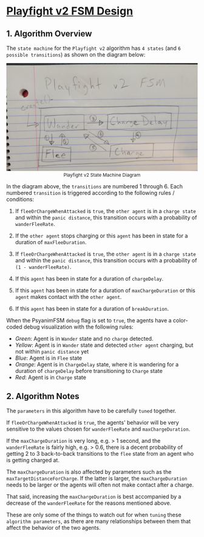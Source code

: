 # <ins>Playfight v2 FSM Design</ins>

## 1. Algorithm Overview

The `state machine` for the `Playfight v2` algorithm has `4 states` (and `6 possible transitions`) as shown on the diagram below:

<p align="center" style="font-size: 12px;">
    <img src="./imgs/playfight_v2_fsm.jpg"/>
    <br>Playfight v2 State Machine Diagram
</p>

In the diagram above, the `transitions` are numbered 1 through 6.  Each numbered `transition` is triggered according to the following rules / conditions:

1. If `fleeOrChargeWhenAttacked` is `true`, the `other agent` is in a `charge state` and within the `panic distance`, this transition occurs with a probability of `wanderFleeRate`.

2. If the `other agent` stops charging or this `agent` has been in state for a duration of `maxFleeDuration`.

3. If `fleeOrChargeWhenAttacked` is `true`, the `other agent` is in a `charge state` and within the `panic distance`, this transition occurs with a probability of `(1 - wanderFleeRate)`.

4. If this `agent` has been in state for a duration of `chargeDelay`.

5. If this `agent` has been in state for a duration of `maxChargeDuration` or this `agent` makes contact with the `other agent`.

6. If this `agent` has been in state for a duration of `breakDuration`.

When the PsyanimFSM `debug` flag is set to `true`, the agents have a color-coded debug visualization with the following rules:

- *Green*: Agent is in `Wander` state and no `charge` detected.
- *Yellow*: Agent is in `Wander` state and detected `other agent` charging, but not within `panic distance` yet
- *Blue*: Agent is in `Flee` state
- *Orange*: Agent is in `ChargeDelay` state, where it is wandering for a duration of `chargeDelay` before transitioning to `Charge` state
- *Red*: Agent is in `Charge` state

## 2. Algorithm Notes

The `parameters` in this algorithm have to be carefully `tuned` together.

If `fleeOrChargeWhenAttacked` is `true`, the agents' behavior will be very sensitive to the values chosen for `wanderFleeRate` and `maxChargeDuration`.

If the `maxChargeDuration` is very long, e.g. > 1 second, and the `wanderFleeRate` is fairly high, e.g. > 0.6, there is a decent probability of getting 2 to 3 back-to-back transitions to the `flee` state from an agent who is getting charged at.

The `maxChargeDuration` is also affected by parameters such as the `maxTargetDistanceForCharge`.  If the latter is larger, the `maxChargeDuration` needs to be larger or the agents will often not make contact after a charge.

That said, increasing the `maxChargeDuration` is best accompanied by a decrease of the `wanderFleeRate` for the reasons mentioned above.

These are only some of the things to watch out for when `tuning` these `algorithm parameters`, as there are many relationships between them that affect the behavior of the two agents.